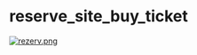 # reserve_site_buy_ticket

[![rezerv.png](https://i.postimg.cc/PfzL6M5T/rezerv.png)](https://postimg.cc/Lh565LPb)
